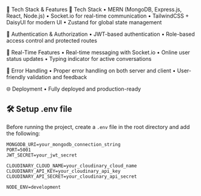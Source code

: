 🚀 Tech Stack & Features
🌟 Tech Stack
• MERN (MongoDB, Express.js, React, Node.js)
• Socket.io for real-time communication
• TailwindCSS + DaisyUI for modern UI
• Zustand for global state management

🔐 Authentication & Authorization
• JWT-based authentication
• Role-based access control and protected routes

💬 Real-Time Features
• Real-time messaging with Socket.io
• Online user status updates
• Typing indicator for active conversations 

🐞 Error Handling
• Proper error handling on both server and client
• User-friendly validation and feedback

🌐 Deployment
• Fully deployed and production-ready


## 🛠️ Setup .env file

Before running the project, create a `.env` file in the root directory and add the following:

```env
MONGODB_URI=your_mongodb_connection_string
PORT=5001
JWT_SECRET=your_jwt_secret

CLOUDINARY_CLOUD_NAME=your_cloudinary_cloud_name
CLOUDINARY_API_KEY=your_cloudinary_api_key
CLOUDINARY_API_SECRET=your_cloudinary_api_secret

NODE_ENV=development




